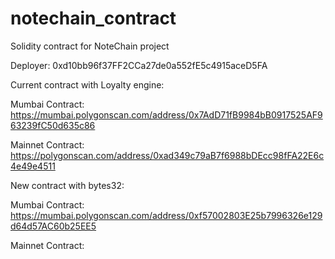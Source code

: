 # notechain_contract
Solidity contract for NoteChain project

Deployer: 0xd10bb96f37FF2CCa27de0a552fE5c4915aceD5FA

Current contract with Loyalty engine:

Mumbai Contract: https://mumbai.polygonscan.com/address/0x7AdD71fB9984bB0917525AF963239fC50d635c86

Mainnet Contract: https://polygonscan.com/address/0xad349c79aB7f6988bDEcc98fFA22E6c4e49e4511


New contract with bytes32:

Mumbai Contract: https://mumbai.polygonscan.com/address/0xf57002803E25b7996326e129d64d57AC60b25EE5

Mainnet Contract: